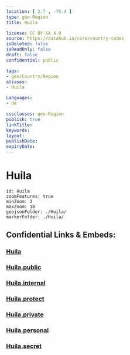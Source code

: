 ```yaml
---
location: [ 2.7 , -75.4 ] 
type: geo-Region
title: Huila

license: CC BY-SA 4.0
source: https://datahub.io/core/country-codes
isDeleted: false
isReadOnly: false
draft: false
confidential: public

tags:
- geo/Country/Region
aliases:
- Huila

Languages:
- de

cssclasses: geo-Region
publish: true
linkTitle: 
keywords: 
layout: 
publishDate: 
expiryDate: 
---
```


# Huila

```leaflet
id: Huila
zoomFeatures: true 
minZoom: 2 
maxZoom: 18
geojsonFolder: ./Huila/
markerFolder: ./Huila/
```


## Confidential Links & Embeds: 

### [Huila](/_Standards/Earth/Continent/America~South/Colombia/departments~Colombia/Huila.md) 

### [Huila.public](/_public/Earth/Continent/America~South/Colombia/departments~Colombia/Huila.public.md) 

### [Huila.internal](/_internal/Earth/Continent/America~South/Colombia/departments~Colombia/Huila.internal.md) 

### [Huila.protect](/_protect/Earth/Continent/America~South/Colombia/departments~Colombia/Huila.protect.md) 

### [Huila.private](/_private/Earth/Continent/America~South/Colombia/departments~Colombia/Huila.private.md) 

### [Huila.personal](/_personal/Earth/Continent/America~South/Colombia/departments~Colombia/Huila.personal.md) 

### [Huila.secret](/_secret/Earth/Continent/America~South/Colombia/departments~Colombia/Huila.secret.md)


